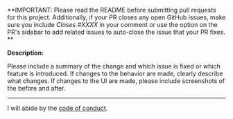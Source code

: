 **IMPORTANT: Please read the README before submitting pull requests for this project. Additionally, if your PR closes any open GitHub issues, make sure you include _Closes #XXXX_ in your comment or use the option on the PR's sidebar to add related issues to auto-close the issue that your PR fixes. **

**Description:**

Please include a summary of the change and which issue is fixed or which feature is introduced. If changes to the behavior are made, clearly describe what changes.
If changes to the UI are made, please include screenshots of the before and after.

___

I will abide by the [code of conduct](https://github.com/fastruby/points/blob/main/pull_request_template.md).
